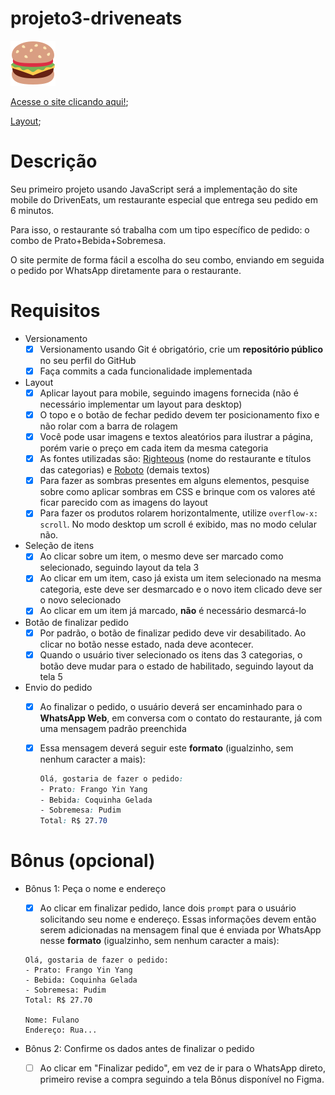 # projeto3-driveneats

<img src="https://github.com/Ranbut/projeto3-driveneats/blob/main/assets/logo.svg" alt="driveneats">

[Acesse o site clicando aqui!](https://ranbut.github.io/projeto3-driveneats/);

[Layout](https://github.com/Ranbut/projeto3-driveneats/blob/main/layout/DrivenEats%20-%20Layout.pdf);

# Descrição

Seu primeiro projeto usando JavaScript será a implementação do site mobile do DrivenEats, um restaurante especial que entrega seu pedido em 6 minutos.

Para isso, o restaurante só trabalha com um tipo específico de pedido: o combo de Prato+Bebida+Sobremesa.

O site permite de forma fácil a escolha do seu combo, enviando em seguida o pedido por WhatsApp diretamente para o restaurante.

# Requisitos

- Versionamento
    - [X]  Versionamento usando Git é obrigatório, crie um **repositório público** no seu perfil do GitHub
    - [X]  Faça commits a cada funcionalidade implementada
- Layout
    - [X]  Aplicar layout para mobile, seguindo imagens fornecida (não é necessário implementar um layout para desktop)
    - [X]  O topo e o botão de fechar pedido devem ter posicionamento fixo e não rolar com a barra de rolagem
    - [X]  Você pode usar imagens e textos aleatórios para ilustrar a página, porém varie o preço em cada item da mesma categoria
    - [X]  As fontes utilizadas são: [Righteous](https://fonts.google.com/specimen/Righteous) (nome do restaurante e títulos das categorias) e [Roboto](https://fonts.google.com/specimen/Roboto) (demais textos)
    - [X]  Para fazer as sombras presentes em alguns elementos, pesquise sobre como aplicar sombras em CSS e brinque com os valores até ficar parecido com as imagens do layout
    - [X]  Para fazer os produtos rolarem horizontalmente, utilize `overflow-x: scroll`. No modo desktop um scroll é exibido, mas no modo celular não.
- Seleção de itens
    - [X]  Ao clicar sobre um item, o mesmo deve ser marcado como selecionado, seguindo layout da tela 3
    - [X]  Ao clicar em um item, caso já exista um item selecionado na mesma categoria, este deve ser desmarcado e o novo item clicado deve ser o novo selecionado
    - [X]  Ao clicar em um item já marcado, **não** é necessário desmarcá-lo
- Botão de finalizar pedido
    - [X]  Por padrão, o botão de finalizar pedido deve vir desabilitado. Ao clicar no botão nesse estado, nada deve acontecer.
    - [X]  Quando o usuário tiver selecionado os itens das 3 categorias, o botão deve mudar para o estado de habilitado, seguindo layout da tela 5
- Envio do pedido
    - [X]  Ao finalizar o pedido, o usuário deverá ser encaminhado para o **WhatsApp Web**, em conversa com o contato do restaurante, já com uma mensagem padrão preenchida
    - [X]  Essa mensagem deverá seguir este **formato** (igualzinho, sem nenhum caracter a mais):
        
        ```css
        Olá, gostaria de fazer o pedido:
        - Prato: Frango Yin Yang
        - Bebida: Coquinha Gelada
        - Sobremesa: Pudim
        Total: R$ 27.70
        ```
        
# Bônus (opcional)

- Bônus 1: Peça o nome e endereço
    
    - [X]  Ao clicar em finalizar pedido, lance dois `prompt` para o usuário solicitando seu nome e endereço. Essas informações devem então serem adicionadas na mensagem final que é enviada por WhatsApp nesse **formato** (igualzinho, sem nenhum caracter a mais):
    
    ```
    Olá, gostaria de fazer o pedido:
    - Prato: Frango Yin Yang
    - Bebida: Coquinha Gelada
    - Sobremesa: Pudim
    Total: R$ 27.70
    
    Nome: Fulano
    Endereço: Rua...
    ```
    
- Bônus 2: Confirme os dados antes de finalizar o pedido
    
    - [ ]  Ao clicar em "Finalizar pedido", em vez de ir para o WhatsApp direto, primeiro revise a compra seguindo a tela Bônus disponível no Figma.
